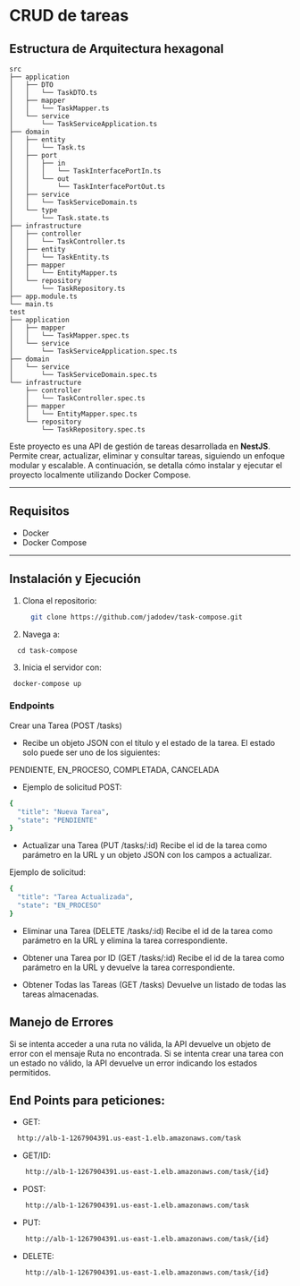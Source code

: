 # CRUD de tareas

## Estructura de Arquitectura hexagonal

```textplain
src
├── application
│   ├── DTO
│   │   └── TaskDTO.ts
│   ├── mapper
│   │   └── TaskMapper.ts
│   └── service
│       └── TaskServiceApplication.ts
├── domain
│   ├── entity
│   │   └── Task.ts
│   ├── port
│   │   ├── in
│   │   │   └── TaskInterfacePortIn.ts
│   │   └── out
│   │       └── TaskInterfacePortOut.ts
│   ├── service
│   │   └── TaskServiceDomain.ts
│   └── type
│       └── Task.state.ts
├── infrastructure
│   ├── controller
│   │   └── TaskController.ts
│   ├── entity
│   │   └── TaskEntity.ts
│   ├── mapper
│   │   └── EntityMapper.ts
│   └── repository
│       └── TaskRepository.ts
├── app.module.ts
└── main.ts
test
├── application
│   ├── mapper
│   │   └── TaskMapper.spec.ts
│   └── service
│       └── TaskServiceApplication.spec.ts
├── domain
│   └── service
│       └── TaskServiceDomain.spec.ts
└── infrastructure
    ├── controller
    │   └── TaskController.spec.ts
    ├── mapper
    │   └── EntityMapper.spec.ts
    └── repository
        └── TaskRepository.spec.ts

```

Este proyecto es una API de gestión de tareas desarrollada en **NestJS**. Permite crear, actualizar, eliminar y consultar tareas, siguiendo un enfoque modular y escalable. A continuación, se detalla cómo instalar y ejecutar el proyecto localmente utilizando Docker Compose.

---

## Requisitos

- Docker
- Docker Compose

---

## Instalación y Ejecución

1. Clona el repositorio:

   ```bash
     git clone https://github.com/jadodev/task-compose.git
   ```

2. Navega a:
  ```textplain
    cd task-compose
  ```

3. Inicia el servidor con:
 ```textplain
  docker-compose up
 ```

### Endpoints
Crear una Tarea (POST /tasks)
- Recibe un objeto JSON con el título y el estado de la tarea. El estado solo puede ser uno de los siguientes:

PENDIENTE, EN_PROCESO, COMPLETADA, CANCELADA

- Ejemplo de solicitud POST:
```bash
{
  "title": "Nueva Tarea",
  "state": "PENDIENTE"
}
```

- Actualizar una Tarea (PUT /tasks/:id)
Recibe el id de la tarea como parámetro en la URL y un objeto JSON con los campos a actualizar.

Ejemplo de solicitud:

```bash
{
  "title": "Tarea Actualizada",
  "state": "EN_PROCESO"
}
```

- Eliminar una Tarea (DELETE /tasks/:id)
Recibe el id de la tarea como parámetro en la URL y elimina la tarea correspondiente.

- Obtener una Tarea por ID (GET /tasks/:id)
Recibe el id de la tarea como parámetro en la URL y devuelve la tarea correspondiente.

- Obtener Todas las Tareas (GET /tasks)
Devuelve un listado de todas las tareas almacenadas.

## Manejo de Errores
Si se intenta acceder a una ruta no válida, la API devuelve un objeto de error con el mensaje Ruta no encontrada.
Si se intenta crear una tarea con un estado no válido, la API devuelve un error indicando los estados permitidos.

## End Points para peticiones:

- GET:
```bash
  http://alb-1-1267904391.us-east-1.elb.amazonaws.com/task
```

- GET/ID:
```bash
    http://alb-1-1267904391.us-east-1.elb.amazonaws.com/task/{id}
```

- POST:
```bash
    http://alb-1-1267904391.us-east-1.elb.amazonaws.com/task
```

- PUT:
```bash
    http://alb-1-1267904391.us-east-1.elb.amazonaws.com/task/{id}
```
- DELETE:
```bash
    http://alb-1-1267904391.us-east-1.elb.amazonaws.com/task/{id}
```


















